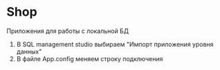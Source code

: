 # Shop
Приложения для работы с локальной БД

1. В SQL management studio выбираем "Импорт приложения уровня данных"
2. В файле App.config меняем строку подключения
